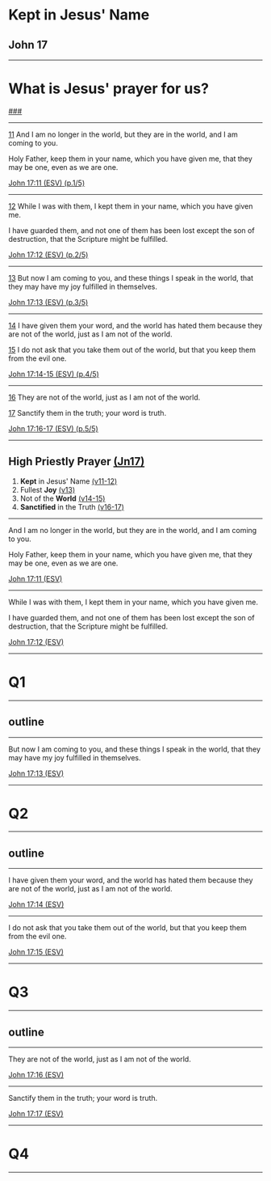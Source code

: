 <!-- .slide: <%= bg("unsplash-Jztmx9yqjBw-stars.jpg") %> id="title" -->
# Kept in Jesus' Name
## John 17

---
<!-- .slide: data-background="white" -->
# What is Jesus' **prayer** for us?

[###](#/outline "secret")

---
[11](# "ref")
And I am no longer in the world,
but they are in the world,
and I am coming to you.

Holy Father, keep them in your name,
which you have given me,
that they may be one, even as we are one.

[John 17:11 (ESV) (p.1/5)](# "ref")

---
[12](# "ref")
While I was with them, I kept them in your name,
which you have given me.

I have guarded them, and not one of them
has been lost except the son of destruction,
that the Scripture might be fulfilled.

[John 17:12 (ESV) (p.2/5)](# "ref")

---
[13](# "ref")
But now I am coming to you,
and these things I speak in the world,
that they may have my joy fulfilled in themselves.

[John 17:13 (ESV) (p.3/5)](# "ref")

---
[14](# "ref")
I have given them your word,
and the world has hated them
because they are not of the world,
just as I am not of the world.

[15](# "ref")
I do not ask that you take them out of the world,
but that you keep them from the evil one.

[John 17:14-15 (ESV) (p.4/5)](# "ref")

---
[16](# "ref")
They are not of the world,
just as I am not of the world.

[17](# "ref")
Sanctify them in the truth; your word is truth.

[John 17:16-17 (ESV) (p.5/5)](# "ref")

---
<!-- .slide: <%= bg("unsplash-Jztmx9yqjBw-stars.jpg") %> id="outline" class="outline" -->
## High Priestly Prayer [(Jn17)](# "ref")
1. **Kept** in Jesus' Name [(v11-12)](# "ref")
1. Fullest **Joy** [(v13)](# "ref")
1. Not of the **World** [(v14-15)](# "ref")
1. **Sanctified** in the Truth [(v16-17)](# "ref")

---
And I am no longer in the world,
but they are in the world,
and I am coming to you.

Holy Father, keep them in your name,
which you have given me,
that they may be one, even as we are one.

[John 17:11 (ESV)](# "ref")

---
While I was with them, I kept them in your name,
which you have given me.

I have guarded them, and not one of them
has been lost except the son of destruction,
that the Scripture might be fulfilled.

[John 17:12 (ESV)](# "ref")

---
<!-- .slide: data-background="white" -->
# Q1

---
## outline

---
But now I am coming to you,
and these things I speak in the world,
that they may have my joy fulfilled in themselves.

[John 17:13 (ESV)](# "ref")

---
<!-- .slide: data-background="white" -->
# Q2

---
## outline

---
I have given them your word,
and the world has hated them
because they are not of the world,
just as I am not of the world.

[John 17:14 (ESV)](# "ref")

---
I do not ask that you take them out of the world,
but that you keep them from the evil one.

[John 17:15 (ESV)](# "ref")

---
<!-- .slide: data-background="white" -->
# Q3

---
## outline

---
They are not of the world,
just as I am not of the world.

[John 17:16 (ESV)](# "ref")

---
Sanctify them in the truth; your word is truth.

[John 17:17 (ESV)](# "ref")

---
<!-- .slide: data-background="white" -->
# Q4

---
<!-- .slide: <%= bg("unsplash-Jztmx9yqjBw-stars.jpg") %> class="empty" -->
